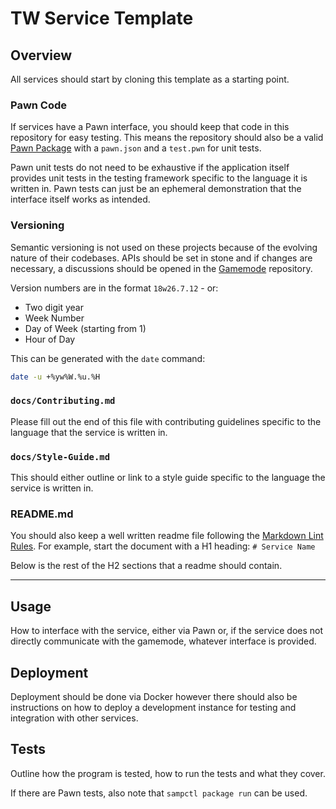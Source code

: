 # TW Service Template

## Overview

All services should start by cloning this template as a starting point.

### Pawn Code

If services have a Pawn interface, you should keep that code in this repository
for easy testing. This means the repository should also be a valid
[Pawn Package](https://github.com/Southclaws/sampctl/wiki/Packages) with a
`pawn.json` and a `test.pwn` for unit tests.

Pawn unit tests do not need to be exhaustive if the application itself provides
unit tests in the testing framework specific to the language it is written in.
Pawn tests can just be an ephemeral demonstration that the interface itself
works as intended.

### Versioning

Semantic versioning is not used on these projects because of the evolving nature
of their codebases. APIs should be set in stone and if changes are necessary, a
discussions should be opened in the
[Gamemode](https://github.com/TradeWars/gamemode) repository.

Version numbers are in the format `18w26.7.12` - or:

- Two digit year
- Week Number
- Day of Week (starting from 1)
- Hour of Day

This can be generated with the `date` command:

```bash
date -u +%yw%W.%u.%H
```

### `docs/Contributing.md`

Please fill out the end of this file with contributing guidelines specific to
the language that the service is written in.

### `docs/Style-Guide.md`

This should either outline or link to a style guide specific to the language the
service is written in.

### README.md

You should also keep a well written readme file following the
[Markdown Lint Rules](https://github.com/DavidAnson/markdownlint/blob/master/doc/Rules.md).
For example, start the document with a H1 heading: `# Service Name`

Below is the rest of the H2 sections that a readme should contain.

---

## Usage

How to interface with the service, either via Pawn or, if the service does not
directly communicate with the gamemode, whatever interface is provided.

## Deployment

Deployment should be done via Docker however there should also be instructions
on how to deploy a development instance for testing and integration with other
services.

## Tests

Outline how the program is tested, how to run the tests and what they cover.

If there are Pawn tests, also note that `sampctl package run` can be used.

